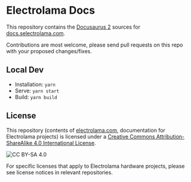 # Electrolama Docs

This repository contains the [Docusaurus 2](https://docusaurus.io/) sources for [docs.selectrolama.com](https://docs.electrolama.com).

Contributions are most welcome, please send pull requests on this repo with your proposed changes/fixes.


## Local Dev

  - Installation: `yarn`
  - Serve: `yarn start`
  - Build: `yarn build`


## License

This repository (contents of [electrolama.com](https://electrolama.com), documentation for Electrolama projects) is licensed under a [Creative Commons Attribution-ShareAlike 4.0 International License](http://creativecommons.org/licenses/by-sa/4.0/). 

![CC BY-SA 4.0](https://licensebuttons.net/l/by-sa/4.0/88x31.png)

For specific licenses that apply to Electrolama hardware projects, please see license notices in relevant repositories.
